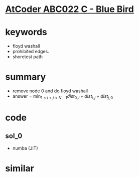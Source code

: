 # [AtCoder ABC022 C - Blue Bird](https://atcoder.jp/contests/abc022/tasks/abc022_c)


# keywords 
- floyd washall
- prohibited edges.
- shoretest path


# summary 
- remove node $0$ and do floyd washall
- answer = $\min_{1 \le i \lt j \le N - 1} dist_{0, i} + dist_{i, j} + dist_{j, 0}$

# code 
## sol_0
- numba (JIT)

# similar 


